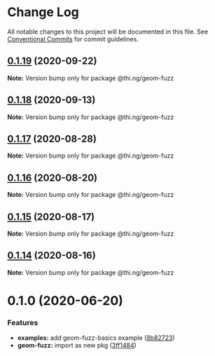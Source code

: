 # Change Log

All notable changes to this project will be documented in this file.
See [Conventional Commits](https://conventionalcommits.org) for commit guidelines.

## [0.1.19](https://github.com/thi-ng/umbrella/compare/@thi.ng/geom-fuzz@0.1.18...@thi.ng/geom-fuzz@0.1.19) (2020-09-22)

**Note:** Version bump only for package @thi.ng/geom-fuzz





## [0.1.18](https://github.com/thi-ng/umbrella/compare/@thi.ng/geom-fuzz@0.1.17...@thi.ng/geom-fuzz@0.1.18) (2020-09-13)

**Note:** Version bump only for package @thi.ng/geom-fuzz





## [0.1.17](https://github.com/thi-ng/umbrella/compare/@thi.ng/geom-fuzz@0.1.16...@thi.ng/geom-fuzz@0.1.17) (2020-08-28)

**Note:** Version bump only for package @thi.ng/geom-fuzz





## [0.1.16](https://github.com/thi-ng/umbrella/compare/@thi.ng/geom-fuzz@0.1.15...@thi.ng/geom-fuzz@0.1.16) (2020-08-20)

**Note:** Version bump only for package @thi.ng/geom-fuzz





## [0.1.15](https://github.com/thi-ng/umbrella/compare/@thi.ng/geom-fuzz@0.1.14...@thi.ng/geom-fuzz@0.1.15) (2020-08-17)

**Note:** Version bump only for package @thi.ng/geom-fuzz





## [0.1.14](https://github.com/thi-ng/umbrella/compare/@thi.ng/geom-fuzz@0.1.13...@thi.ng/geom-fuzz@0.1.14) (2020-08-16)

**Note:** Version bump only for package @thi.ng/geom-fuzz





# 0.1.0 (2020-06-20)


### Features

* **examples:** add geom-fuzz-basics example ([8b82723](https://github.com/thi-ng/umbrella/commit/8b82723c3708c78d5a67376036b661baec8e4ce0))
* **geom-fuzz:** import as new pkg ([3ff1484](https://github.com/thi-ng/umbrella/commit/3ff14848f277bd9dc7b2a009aa0a98d6e1d3df6c))
